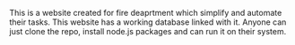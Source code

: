 This is a website created for fire deaprtment which simplify and automate their tasks.
This website has a working database linked with it.
Anyone can just clone the repo, install node.js packages and can run it on their system.
